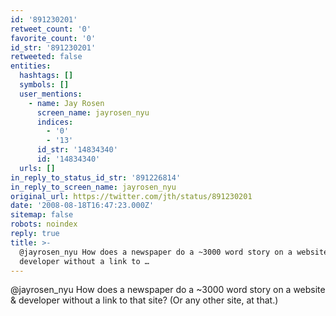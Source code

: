 ```yaml
---
id: '891230201'
retweet_count: '0'
favorite_count: '0'
id_str: '891230201'
retweeted: false
entities:
  hashtags: []
  symbols: []
  user_mentions:
    - name: Jay Rosen
      screen_name: jayrosen_nyu
      indices:
        - '0'
        - '13'
      id_str: '14834340'
      id: '14834340'
  urls: []
in_reply_to_status_id_str: '891226814'
in_reply_to_screen_name: jayrosen_nyu
original_url: https://twitter.com/jth/status/891230201
date: '2008-08-18T16:47:23.000Z'
sitemap: false
robots: noindex
reply: true
title: >-
  @jayrosen_nyu How does a newspaper do a ~3000 word story on a website &
  developer without a link to …
---
```


@jayrosen_nyu How does a newspaper do a ~3000 word story on a website & developer without a link to that site? (Or any other site, at that.)